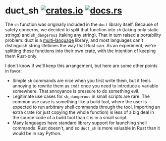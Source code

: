# duct_sh [![crates.io](https://img.shields.io/crates/v/duct_sh.svg)](https://crates.io/crates/duct_sh) [![docs.rs](https://docs.rs/duct_sh/badge.svg)](https://docs.rs/duct_sh)

The `sh` function was originally included in the `duct` library itself.
Because of safety concerns, we decided to split that function into `sh`
(taking only static strings) and `sh_dangerous` (taking any string). That in
turn raised a portability problem: duct is a
[multi-language](https://github.com/oconnor663/duct.py) library, and most
languages can't distinguish string lifetimes the way that Rust can. As an
experiment, we're splitting these functions into their own crate, with the
intention of keeping them Rust-only.

I don't know if we'll keep this arrangement, but here are some other
points in favor:

- Simple `sh` commands are nice when you first write them, but it feels
  annoying to rewrite them as `cmd!` once you need to introduce a variable
  somewhere. That annoyance is pressure to do something evil.
- Legitimate use cases for `sh_dangerous` in small scripts are rare. The
  common use case is something like a build tool, where the user is expected
  to run arbitrary shell commands through the tool. Importing an extra crate
  (or just copying the whole function) is less of a big deal in the source
  code of a build tool than it is in a small script.
- Many languages have standard library support for launching shell commands.
  Rust doesn't, and so `duct_sh` is more valuable in Rust than it would be
  in say Python.
